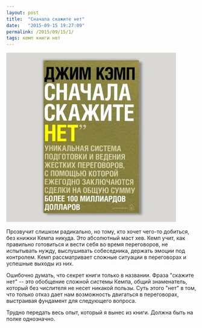 ```yaml
---
layout: post
title:  "Сначала скажите нет"
date:   "2015-09-15 19:27:09"
permalink: /2015/09/15/1/
tags: кемп книги нет
---
```


![cover](/assets/static/no.jpg)

Прозвучит слишком радикально, но тому, кто хочет чего-то добиться, без
книжки Кемпа никуда. Это абсолютный маст хев. Кемп учит, как правильно
готовиться и вести себя во время переговоров, не испытывать нужду,
выслушивать собеседника, держать эмоции под контролем. Кемп
рассматривает сложные ситуации в переговорах и успешные выходы из них.

Ошибочно думать, что секрет книги только в названии. Фраза "скажите
нет" -- это обобщение сложной системы Кемпа, общий знаменатель,
который без числителя не несет никакой пользы. Суть этого "нет" в том,
что только отказ дает нам возможность двигаться в переговорах,
выстраивая фундамент для следующего вопроса.

Трудно передать весь опыт, который я вынес из книги. Должна быть на
полке однозначно.

